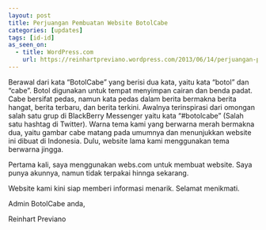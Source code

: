 ```yaml
---
layout: post
title: Perjuangan Pembuatan Website BotolCabe
categories: [updates]
tags: [id-id]
as_seen_on:
  - title: WordPress.com
    url: https://reinhartpreviano.wordpress.com/2013/06/14/perjuangan-pembuatan-website-botolcabe/
---
```

Berawal dari kata “BotolCabe” yang berisi dua kata, yaitu kata “botol” dan “cabe”. Botol digunakan untuk tempat menyimpan cairan dan benda padat. Cabe bersifat pedas, namun kata pedas dalam berita bermakna berita hangat, berita terbaru, dan berita terkini. Awalnya terinspirasi dari omongan salah satu grup di BlackBerry Messenger yaitu kata “#botolcabe” (Salah satu hashtag di Twitter). Warna tema kami yang berwarna merah bermakna dua, yaitu gambar cabe matang pada umumnya dan menunjukkan website ini dibuat di Indonesia. Dulu, website lama kami menggunakan tema berwarna jingga.

Pertama kali, saya menggunakan webs.com untuk membuat website. Saya punya akunnya, namun tidak terpakai hinnga sekarang.

Website kami kini siap memberi informasi menarik. Selamat menikmati.

Admin BotolCabe anda,

Reinhart Previano